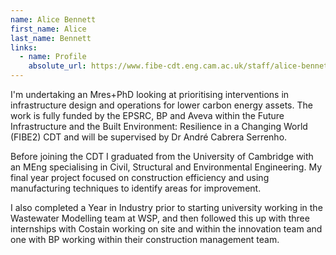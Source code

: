 ```yaml
---
name: Alice Bennett
first_name: Alice
last_name: Bennett
links:
  - name: Profile
    absolute_url: https://www.fibe-cdt.eng.cam.ac.uk/staff/alice-bennett
---
```


I'm undertaking an Mres+PhD looking at prioritising interventions in infrastructure design and operations for lower carbon energy assets. The work is fully funded by the EPSRC, BP and Aveva within the Future Infrastructure and the Built Environment: Resilience in a Changing World (FIBE2) CDT and will be supervised by Dr André Cabrera Serrenho.

Before joining the CDT I graduated from the University of Cambridge with an MEng specialising in Civil, Structural and Environmental Engineering. My final year project focused on construction efficiency and using manufacturing techniques to identify areas for improvement.

I also completed a Year in Industry prior to starting university working in the Wastewater Modelling team at WSP, and then followed this up with three internships with Costain working on site and within the innovation team and one with BP working within their construction management team.